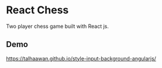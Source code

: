 # React Chess
Two player chess game built with React js.

## Demo

https://talhaawan.github.io/style-input-background-angularjs/

